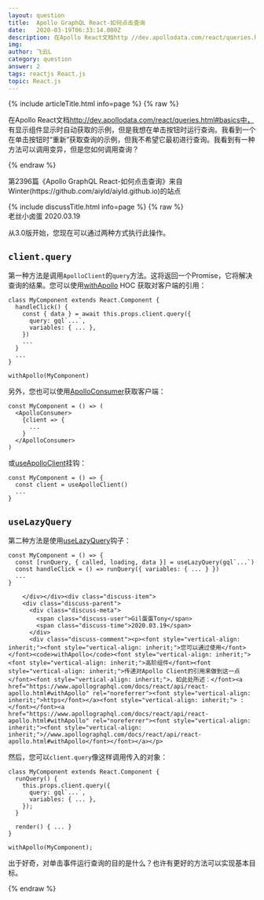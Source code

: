 ```yaml
---
layout: question
title:  Apollo GraphQL React-如何点击查询
date:   2020-03-19T06:33:14.000Z
description: 在Apollo React文档http //dev.apollodata.com/react/queries.html#basics中，有显示组件显示时自...
img: 
author: 飞云L
category: question
answer: 2
tags: reactjs React.js
topic: React.js
---
```

<div class="article-root">
  <div class="article">
    {% include articleTitle.html info=page %}
    {% raw %}
    <div class="article-content"><p><font style="vertical-align: inherit;"><font style="vertical-align: inherit;">在Apollo React文档</font></font><a href="http://dev.apollodata.com/react/queries.html#basics"><font style="vertical-align: inherit;"><font style="vertical-align: inherit;">http://dev.apollodata.com/react/queries.html#basics中，</font></font></a><font style="vertical-align: inherit;"><font style="vertical-align: inherit;">有显示组件显示时自动获取的示例，但是我想在单击按钮时运行查询。</font><font style="vertical-align: inherit;">我看到一个在单击按钮时“重新”获取查询的示例，但我不希望它最初进行查询。</font><font style="vertical-align: inherit;">我看到有一种方法可以调用变异，但是您如何调用查询？</font></font></p></div>
    {% endraw %}
  </div>
  <p class="winter_mark">第2396篇《Apollo GraphQL React-如何点击查询》来自Winter(https://github.com/aiyld/aiyld.github.io)的站点</p>
  <div class="discuss-wrapper">
    {% include discussTitle.html info=page %}
    {% raw %}
    <div class="discuss-list">
    <div class="discuss-item">
        <div class="discuss-parent">
          <div class="discuss-meta">
            <span class="discuss-user">老丝小卤蛋</span>
            <span class="discuss-time">2020.03.19</span>
          </div>
          <div class="discuss-comment"><p><font style="vertical-align: inherit;"><font style="vertical-align: inherit;">从3.0版开始，您现在可以通过两种方式执行此操作。</font></font></p>

<h2><code>client.query</code></h2>

<p><font style="vertical-align: inherit;"><font style="vertical-align: inherit;">第一种方法是调用</font></font><code>ApolloClient</code><font style="vertical-align: inherit;"><font style="vertical-align: inherit;">的</font></font><code>query</code><font style="vertical-align: inherit;"><font style="vertical-align: inherit;">方法。</font><font style="vertical-align: inherit;">这将返回一个Promise，它将解决查询的结果。</font><font style="vertical-align: inherit;">您可以使用</font></font><a href="https://www.apollographql.com/docs/react/api/react-hoc/#withapollocomponent" rel="noreferrer"><font style="vertical-align: inherit;"><font style="vertical-align: inherit;">withApollo</font></font></a><font style="vertical-align: inherit;"><font style="vertical-align: inherit;"> HOC </font><font style="vertical-align: inherit;">获取对客户端的引用</font><font style="vertical-align: inherit;">：</font></font></p>

<pre><code>class MyComponent extends React.Component {<font></font>
  handleClick() {<font></font>
    const { data } = await this.props.client.query({<font></font>
      query: gql`...`,<font></font>
      variables: { ... },<font></font>
    })<font></font>
    ...<font></font>
  }<font></font>
  ...<font></font>
}<font></font>
<font></font>
withApollo(MyComponent)<font></font>
</code></pre>

<p><font style="vertical-align: inherit;"><font style="vertical-align: inherit;">另外，您也可以使用</font></font><a href="https://www.apollographql.com/docs/react/api/react-common/#apolloconsumer" rel="noreferrer"><font style="vertical-align: inherit;"><font style="vertical-align: inherit;">ApolloConsumer</font></font></a><font style="vertical-align: inherit;"><font style="vertical-align: inherit;">获取客户端：</font></font></p>

<pre><code>const MyComponent = () =&gt; (<font></font>
  &lt;ApolloConsumer&gt;<font></font>
    {client =&gt; {<font></font>
      ...<font></font>
    }<font></font>
  &lt;/ApolloConsumer&gt;<font></font>
)<font></font>
</code></pre>

<p><font style="vertical-align: inherit;"><font style="vertical-align: inherit;">或</font></font><a href="https://www.apollographql.com/docs/react/api/react-hooks/#useapolloclient" rel="noreferrer"><font style="vertical-align: inherit;"><font style="vertical-align: inherit;">useApolloClient</font></font></a><font style="vertical-align: inherit;"><font style="vertical-align: inherit;">挂钩：</font></font></p>

<pre><code>const MyComponent = () =&gt; {<font></font>
  const client = useApolloClient()<font></font>
  ...<font></font>
}<font></font>
</code></pre>

<h2><code>useLazyQuery</code></h2>

<p><font style="vertical-align: inherit;"><font style="vertical-align: inherit;">第二种方法是使用</font></font><a href="https://www.apollographql.com/docs/react/api/react-hooks/#uselazyquery" rel="noreferrer"><font style="vertical-align: inherit;"><font style="vertical-align: inherit;">useLazyQuery</font></font></a><font style="vertical-align: inherit;"><font style="vertical-align: inherit;">钩子：</font></font></p>

<pre><code>const MyComponent = () =&gt; {<font></font>
  const [runQuery, { called, loading, data }] = useLazyQuery(gql`...`)<font></font>
  const handleClick = () =&gt; runQuery({ variables: { ... } })<font></font>
  ...<font></font>
}<font></font>
</code></pre></div>
        </div></div><div class="discuss-item">
        <div class="discuss-parent">
          <div class="discuss-meta">
            <span class="discuss-user">Gil蛋蛋Tony</span>
            <span class="discuss-time">2020.03.19</span>
          </div>
          <div class="discuss-comment"><p><font style="vertical-align: inherit;"><font style="vertical-align: inherit;">您可以通过使用</font></font><code>withApollo</code><font style="vertical-align: inherit;"><font style="vertical-align: inherit;">高阶组件</font><font style="vertical-align: inherit;">传递对Apollo Client的引用来做到这一点</font><font style="vertical-align: inherit;">，如此处所述：</font><a href="https://www.apollographql.com/docs/react/api/react-apollo.html#withApollo" rel="noreferrer"><font style="vertical-align: inherit;">https</font></a><font style="vertical-align: inherit;"> : </font></font><a href="https://www.apollographql.com/docs/react/api/react-apollo.html#withApollo" rel="noreferrer"><font style="vertical-align: inherit;"><font style="vertical-align: inherit;">//www.apollographql.com/docs/react/api/react-apollo.html#withApollo</font></font></a></p>

<p><font style="vertical-align: inherit;"><font style="vertical-align: inherit;">然后，您可以</font></font><code>client.query</code><font style="vertical-align: inherit;"><font style="vertical-align: inherit;">像这样</font><font style="vertical-align: inherit;">调用</font><font style="vertical-align: inherit;">传入的对象：</font></font></p>

<pre><code>class MyComponent extends React.Component {<font></font>
  runQuery() {<font></font>
    this.props.client.query({<font></font>
      query: gql`...`,<font></font>
      variables: { ... },<font></font>
    });<font></font>
  }<font></font>
<font></font>
  render() { ... }<font></font>
}<font></font>
<font></font>
withApollo(MyComponent);<font></font>
</code></pre>

<p><font style="vertical-align: inherit;"><font style="vertical-align: inherit;">出于好奇，对单击事件运行查询的目的是什么？</font><font style="vertical-align: inherit;">也许有更好的方法可以实现基本目标。</font></font></p></div>
        </div></div>
    </div>
    {% endraw %}
  </div>
<div>
